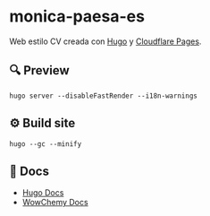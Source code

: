 # monica-paesa-es

Web estilo CV creada con [Hugo](https://gohugo.io/) y [Cloudflare Pages](https://pages.cloudflare.com).

## 🔍 Preview

```shell
hugo server --disableFastRender --i18n-warnings
```

## ⚙️ Build site

```shell
hugo --gc --minify
```

## 📙 Docs

- [Hugo Docs](https://gohugo.io/documentation/)
- [WowChemy Docs](https://wowchemy.com/docs/)
